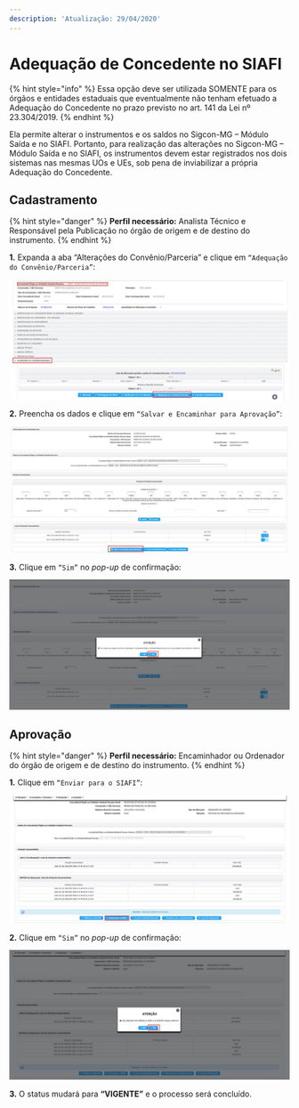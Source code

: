 ```yaml
---
description: 'Atualização: 29/04/2020'
---
```


# Adequação de Concedente no SIAFI

{% hint style="info" %}
Essa opção deve ser utilizada SOMENTE para os órgãos e entidades estaduais que eventualmente não tenham efetuado a Adequação do Concedente no prazo previsto no art. 141 da Lei nº 23.304/2019.
{% endhint %}

Ela permite alterar o instrumentos e os saldos no Sigcon-MG – Módulo Saída e no SIAFI. Portanto, para realização das alterações no Sigcon-MG – Módulo Saída e no SIAFI, os instrumentos devem estar registrados nos dois sistemas nas mesmas UOs e UEs, sob pena de inviabilizar a própria Adequação do Concedente.

## Cadastramento

{% hint style="danger" %}
**Perfil necessário:** Analista Técnico e Responsável pela Publicação no órgão de origem e de destino do instrumento.
{% endhint %}

**1.** Expanda a aba “Alterações do Convênio/Parceria” e clique em `“Adequação do Convênio/Parceria”`:

![](<../../../../.gitbook/assets/image (14).png>)

**2.** Preencha os dados e clique em `“Salvar e Encaminhar para Aprovação”`:

![](<../../../../.gitbook/assets/image (151).png>)

**3.** Clique em `“Sim”` no _pop-up_ de confirmação:

![](<../../../../.gitbook/assets/image (116).png>)

## Aprovação

{% hint style="danger" %}
**Perfil necessário:** Encaminhador ou Ordenador do órgão de origem e de destino do instrumento.
{% endhint %}

**1.** Clique em `“Enviar para o SIAFI”`:

![](<../../../../.gitbook/assets/image (109) (1).png>)

**2.** Clique em `“Sim”` no _pop-up_ de confirmação:

![](<../../../../.gitbook/assets/image (67).png>)

**3.** O status mudará para **“VIGENTE”** e o processo será concluído.
